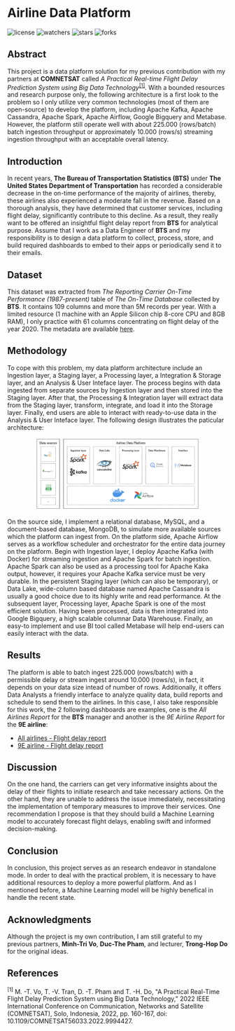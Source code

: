 # Airline Data Platform

![license](https://img.shields.io/github/license/nitsvutt/airline-data-platform)
![watchers](https://img.shields.io/github/watchers/nitsvutt/airline-data-platform)
![stars](https://img.shields.io/github/stars/nitsvutt/airline-data-platform)
![forks](https://img.shields.io/github/forks/nitsvutt/airline-data-platform)

## Abstract

This project is a data platform solution for my previous contribution with my partners at **COMNETSAT** called *A Practical Real-time Flight Delay Prediction System using Big Data Technology*<sup>[[1]](#references)</sup>. With a bounded resources and research purpose only, the following architecture is a first look to the problem so I only utilize very common technologies (most of them are open-source) to develop the platform, including Apache Kafka, Apache Cassandra, Apache Spark, Apache Airflow, Google Bigquery and Metabase. However, the platform still operate well with about 225.000 (rows/batch) batch ingestion throughput or approximately 10.000 (rows/s) streaming ingestion throughput with an acceptable overall latency.

## Introduction

In recent years, **The Bureau of Transportation Statistics (BTS)** under **The United States Department of Transportation** has recorded a considerable decrease in the on-time performance of the majority of airlines, thereby, these airlines also experienced a moderate fall in the revenue. Based on a thorough analysis, they have determined that customer services, including flight delay, significantly contribute to this decline. As a result, they really want to be offered an insightful flight delay report from **BTS** for analytical purpose. Assume that I work as a Data Engineer of **BTS** and my responsibility is to design a data platform to collect, process, store, and build required dashboards to embed to their apps or periodically send it to their emails.

## Dataset

This dataset was extracted from *The Reporting Carrier On-Time Performance (1987-present)* table of *The On-Time Database* collected by **BTS**. It contains 109 columns and more than 5M records per year. With a limited resource (1 machine with an Apple Silicon chip 8-core CPU and 8GB RAM), I only practice with 61 columns concentrating on flight delay of the year 2020. The metadata are available [here](https://github.com/nitsvutt/airline-data-platform/blob/main/extracted-data/metadata/metadata.html).

## Methodology

To cope with this problem, my data platform architecture include an Ingestion layer, a Staging layer, a Processing layer, a Integration & Storage layer, and an Analysis & User Inteface layer. The process begins with data ingested from separate sources by Ingestion layer and then stored into the Staging layer. After that, the Processing & Integration layer will extract data from the Staging layer, transform, integrate, and load it into the Storage layer. Finally, end users are able to interact with ready-to-use data in the Analysis & User Inteface layer. The following design illustrates the paticular architecture:

<p align="center">
  <img src="https://github.com/nitsvutt/airline-data-platform/blob/main/asset/architecture.png" width="75%" title="architecture" alt="architecture">
</p>

On the source side, I implement a relational database, MySQL, and a document-based database, MongoDB, to simulate more available sources which the platform can ingest from. On the platform side, Apache Airflow serves as a workflow scheduler and orchestrator for the entire data journey on the platform. Begin with Ingestion layer, I deploy Apache Kafka (with Docker) for streaming ingestion and Apache Spark for batch ingestion. Apache Spark can also be used as a processing tool for Apache Kaka output, however, it requires your Apache Kafka service must be very durable. In the persistent Staging layer (which can also be temporary), or Data Lake, wide-column based database named Apache Cassandra is usually a good choice due to its highly write and read performance. At the subsequent layer, Processing layer, Apache Spark is one of the most efficient solution. Having been processed, data is then integrated into Google Bigquery, a high scalable columnar Data Warehouse. Finally, an easy-to implement and use BI tool called Metabase will help end-users can easily interact with the data.

## Results

The platform is able to batch ingest 225.000 (rows/batch) with a permissible delay or stream ingest around 10.000 (rows/s), in fact, it depends on your data size intead of number of rows. Additionally, it offers Data Analysts a friendly interface to analyze quality data, build reports and schedule to send them to the airlines. In this case, I also take responsible for this work, the 2 following dashboards are examples, one is the *All Airlines Report* for the **BTS** manager and another is the *9E Airline Report* for the **9E airline**:
<ul>
  <li>
    <a href="https://www.youtube.com/embed/PNkLthUdQus?autoplay=1&loop=1&playlist=PNkLthUdQus">All airlines - Flight delay report</a>
  </li>
  <li>
    <a href="https://www.youtube.com/embed/SlJLrqRsKXs?autoplay=1&loop=1&playlist=SlJLrqRsKXs">9E airline - Flight delay report</a>
  </li>
</ul>

## Discussion

On the one hand, the carriers can get very informative insights about the delay of their flights to initiate research and take necessary actions. On the other hand, they are unable to address the issue immediately, necessitating the implementation of temporary measures to improve their services. One recommendation I propose is that they should build a Machine Learning model to accurately forecast flight delays, enabling swift and informed decision-making.

## Conclusion

In conclusion, this project serves as an research endeavor in standalone mode. In order to deal with the practical problem, it is necessary to have additional resources to deploy a more powerful platform. And as I mentioned before, a Machine Learning model will be highly benefical in handle the recent state.

## Acknowledgments

Although the project is my own contribution, I am still grateful to my previous partners, **Minh-Tri Vo**, **Duc-The Pham**, and lecturer, **Trong-Hop Do** for the original ideas.

## References

<sup>[1]</sup> M. -T. Vo, T. -V. Tran, D. -T. Pham and T. -H. Do, "A Practical Real-Time Flight Delay Prediction System using Big Data Technology," 2022 IEEE International Conference on Communication, Networks and Satellite (COMNETSAT), Solo, Indonesia, 2022, pp. 160-167, doi: 10.1109/COMNETSAT56033.2022.9994427.
